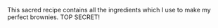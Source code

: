 This sacred recipe contains all the ingredients which I use to make my perfect brownies. TOP SECRET!
